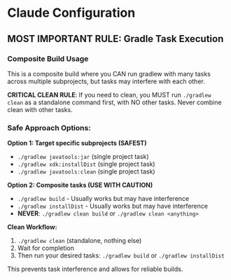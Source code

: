 # Claude Configuration

## MOST IMPORTANT RULE: Gradle Task Execution

### Composite Build Usage
This is a composite build where you CAN run gradlew with many tasks across multiple subprojects, but tasks may interfere with each other.

**CRITICAL CLEAN RULE**: If you need to clean, you MUST run `./gradlew clean` as a standalone command first, with NO other tasks. Never combine clean with other tasks.

### Safe Approach Options:

**Option 1: Target specific subprojects (SAFEST)**
- `./gradlew javatools:jar` (single project task)
- `./gradlew xdk:installDist` (single project task) 
- `./gradlew javatools:clean` (single project task)

**Option 2: Composite tasks (USE WITH CAUTION)**
- `./gradlew build` - Usually works but may have interference
- `./gradlew installDist` - Usually works but may have interference
- **NEVER**: `./gradlew clean build` or `./gradlew clean <anything>`

**Clean Workflow:**
1. `./gradlew clean` (standalone, nothing else)
2. Wait for completion
3. Then run your desired tasks: `./gradlew build` or `./gradlew installDist`

This prevents task interference and allows for reliable builds.
